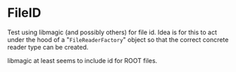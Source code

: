 FileID
======

Test using libmagic (and possibly others) for file id. Idea is for
this to act under the hood of a "`FileReaderFactory`" object so that
the correct concrete reader type can be created.

libmagic at least seems to include id for ROOT files.

